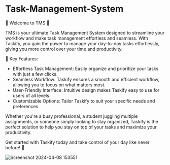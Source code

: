# Task-Management-System 
🚀 Welcome to TMS 📝

TMS is your ultimate Task Management System designed to streamline your workflow and make task management effortless and seamless. With Taskify, you gain the power to manage your day-to-day tasks effortlessly, giving you more control over your time and productivity.

📌 Key Features:
- Effortless Task Management: Easily organize and prioritize your tasks with just a few clicks.
- Seamless Workflow: Taskify ensures a smooth and efficient workflow, allowing you to focus on what matters most.
- User-Friendly Interface: Intuitive design makes Taskify easy to use for users of all levels.
- Customizable Options: Tailor Taskify to suit your specific needs and preferences.

Whether you're a busy professional, a student juggling multiple assignments, or someone simply looking to stay organized, Taskify is the perfect solution to help you stay on top of your tasks and maximize your productivity.

Get started with Taskify today and take control of your day like never before! 🌟

![Screenshot 2024-04-08 153551](https://github.com/rahulroyrdx001/Task-Management-System/assets/76472099/87c1b1f8-7443-4e9e-8c39-249d48caf4c5)
